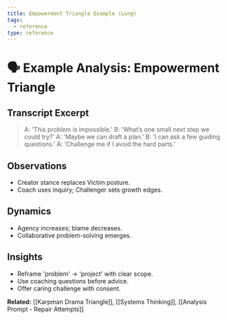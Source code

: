 ```yaml
---
title: Empowerment Triangle Example (Long)
tags:
  - reference
type: reference
---
```


<!-- @format -->

# 🗣 Example Analysis: Empowerment Triangle

## Transcript Excerpt

> A: 'This problem is impossible.'
> B: 'What’s one small next step we could try?'
> A: 'Maybe we can draft a plan.'
> B: 'I can ask a few guiding questions.'
> A: 'Challenge me if I avoid the hard parts.'

## Observations

- Creator stance replaces Victim posture.
- Coach uses inquiry; Challenger sets growth edges.

## Dynamics

- Agency increases; blame decreases.
- Collaborative problem-solving emerges.

## Insights

- Reframe 'problem' → 'project' with clear scope.
- Use coaching questions before advice.
- Offer caring challenge with consent.

**Related:** [[Karpman Drama Triangle]], [[Systems Thinking]], [[Analysis Prompt - Repair Attempts]]
